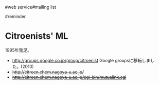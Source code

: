 #web service#mailing list

#reminder


# Citroenists' ML

1995年発足。

* http://groups.google.co.jp/group/citroenist Google groupsに移転しました。(2010)
* ~~http://citroen.chem.nagoya-u.ac.jp/~~
* ~~http://citroen.chem.nagoya-u.ac.jp/cgi-bin/mutualink.cgi~~


